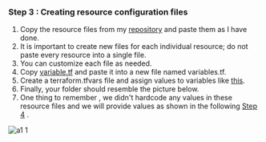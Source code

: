 ### Step 3 : Creating resource configuration files

1. Copy the resource files from my [repository](https://github.com/mathesh-me/application-deployment-in-aws-terraform/tree/main/Application%20Deployment) and paste them as I have done.
2. It is important to create new files for each individual resource; do not paste every resource into a single file.
3. You can customize each file as needed.
4. Copy [variable.tf](https://github.com/mathesh-me/application-deployment-in-aws-terraform/blob/main/Application%20Deployment/variables.tf) and paste it into a new file named variables.tf.
5. Create a terraform.tfvars file and assign values to variables like [this](https://github.com/mathesh-me/application-deployment-in-aws-terraform/blob/main/Application%20Deployment/terraform.tfvars).
6. Finally, your folder should resemble the picture below.
7. One thing to remember , we didn't hardcode any values in these resource files and we will provide values as shown in the following [Step 4](https://github.com/mathesh-me/application-deployment-in-aws-terraform/blob/main/variables.md) .


![a1 1](https://github.com/mathesh-me/application-deployment-in-aws-terraform/assets/144098846/e788ef54-da2a-4288-bef6-14a056a3bec2)

